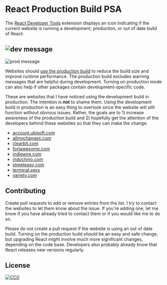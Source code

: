 # React Production Build PSA

The [React Developer Tools](https://github.com/facebook/react-devtools)
extension displays an icon indicating if the current website is running a
development, production, or out of date build of React:

![dev message](https://reactjs.org/static/devtools-dev-e434ce2f7e64f63e597edf03f4465694-1e9b4.png)
---
![prod message](https://reactjs.org/static/devtools-prod-d0f767f80866431ccdec18f200ca58f1-1e9b4.png)

Websites should [use the production
build](https://reactjs.org/docs/optimizing-performance.html#use-the-production-build)
to reduce the build size and improve runtime performance. The production build
excludes warning messages that are helpful during development. Turning on
production mode can also help if other packages contain development-specific
code.

These are websites that I have noticed using the development build in
production. The intention is **not** to shame them. Using the development build
in production is an easy thing to overlook since the website will still
function without obvious issues. Rather, the goals are to 1) increase awareness
of the production build and 2) hopefully get the attention of the developers
behind these websites so that they can make the change.

* [account.ubisoft.com](https://account.ubisoft.com/)
* [allmychanges.com](https://allmychanges.com/)
* [clearbit.com](https://clearbit.com/)
* [fortawesome.com](https://fortawesome.com/)
* [indiewire.com](https://www.indiewire.com/)
* [indochino.com](https://www.indochino.com/)
* [streeteasy.com](https://streeteasy.com/)
* [terminal.sexy](https://terminal.sexy/)
* [variety.com](https://variety.com/)

## Contributing

Create pull requests to add or remove entries from the list. I try to contact
the websites to let them know about the issue. If you're adding one, let me
know if you have already tried to contact them or if you would like me to do
so.

Please do not create a pull request if the website is using an out of date
build. Turning on the production build *should* be an easy and safe change, but
upgrading React might involve much more significant changes, depending on the
code base. Developers also probably already know that React releases new
versions regularly.

## License

[![CC0](https://licensebuttons.net/p/zero/1.0/88x31.png)](https://creativecommons.org/publicdomain/zero/1.0/)
